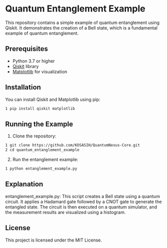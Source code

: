 # Quantum Entanglement Example

This repository contains a simple example of quantum entanglement using Qiskit. It demonstrates the creation of a Bell state, which is a fundamental example of quantum entanglement.

## Prerequisites

- Python 3.7 or higher
- [Qiskit](https://qiskit.org/) library
- [Matplotlib](https://matplotlib.org/) for visualization

## Installation

You can install Qiskit and Matplotlib using pip:

```bash
1 pip install qiskit matplotlib
```

## Running the Example
1. Clone the repository:

```bash
1 git clone https://github.com/KOSASIH/QuantumNexus-Core.git
2 cd quantum_entanglement_example
```

2. Run the entanglement example:

```bash
1 python entanglement_example.py
```

## Explanation
entanglement_example.py: This script creates a Bell state using a quantum circuit. It applies a Hadamard gate followed by a CNOT gate to generate the entangled state. The circuit is then executed on a quantum simulator, and the measurement results are visualized using a histogram.

## License
This project is licensed under the MIT License.
